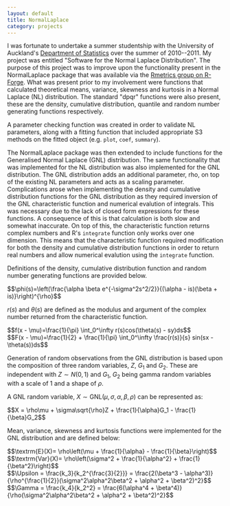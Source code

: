 ```yaml
---
layout: default
title: NormalLaplace
category: projects
---
```

I was fortunate to undertake a summer studentship with the University of Auckland's [Department of Statistics](https://www.stat.auckland.ac.nz/) over the summer of 2010--2011. My project was entitled "Software for the Normal Laplace Distribution". The purpose of this project was to improve upon the functionality present in the NormalLaplace package that was available via the [Rmetrics group on R-Forge](https://r-forge.r-project.org/R/?group_id=156). What was present prior to my involvement were functions that calculated theoretical means, variance, skewness and kurtosis in a Normal Laplace (NL) distribution. The standard "dpqr" functions were also present, these are the density, cumulative distribution, quantile and random number generating functions respectively.

A parameter checking function was created in order to validate NL parameters, along with a fitting function that included appropriate S3 methods on the fitted object (e.g. `plot`, `coef`, `summary`).

The NormalLaplace package was then extended to include functions for the Generalised Normal Laplace (GNL) distribution. The same functionality that was implemented for the NL distribution was also implemented for the GNL distribution. The GNL distribution adds an additional parameter, rho, on top of the existing NL parameters and acts as a scaling parameter. Complications arose when implementing the density and cumulative distribution functions for the GNL distribution as they required inversion of the GNL characteristic function and numerical evalution of integrals. This was necessary due to the lack of closed form expressions for these functions. A consequence of this is that calculation is both slow and somewhat inaccurate. On top of this, the characteristic function returns complex numbers and R's `integrate` function only works over one dimension. This means that the characteristic function required modification for both the density and cumulative distribution functions in order to return real numbers and allow numerical evalution using the `integrate` function.

Definitions of the density, cumulative distribution function and random number generating functions are provided below.

<div>$$\phi(s)=\left(\frac{\alpha \beta e^{-\sigma^2s^2/2}}{(\alpha - is)(\beta + is)}\right)^{\rho}$$</div>

<span>$r(s)$</span> and <span>$\theta(s)$</span> are defined as the modulus and argument of the complex number returned from the characteristic function.

<div>$$f(x - \mu)=\frac{1}{\pi} \int_0^\infty r(s)cos(\theta(s) - sy)ds$$</div>

<div>$$F(x - \mu)=\frac{1}{2} + \frac{1}{\pi} \int_0^\infty \frac{r(s)}{s} sin(sx - \theta(s))ds$$</div>

Generation of random observations from the GNL distribution is based upon the composition of three random variables, <span>$Z$</span>, <span>$G_1$</span> and <span>$G_2$</span>. These are independent with <span>$Z \sim N(0, 1)$</span> and <span>$G_1$</span>, <span>$G_2$</span> being gamma random variables with a scale of 1 and a shape of <span>$\rho$</span>.

A GNL random variable, $X \sim \textrm{GNL}(\mu, \sigma, \alpha, \beta, \rho)$ can be represented as:

<div>$$X = \rho\mu + \sigma\sqrt{\rho}Z + \frac{1}{\alpha}G_1 - \frac{1}{\beta}G_2$$</div>

Mean, variance, skewness and kurtosis functions were implemented for the GNL distribution and are defined below:

<div>$$\textrm{E}(X)= \rho\left(\mu + \frac{1}{\alpha} - \frac{1}{\beta}\right)$$</div>

<div>$$\textrm{Var}(X)= \rho\left(\sigma^2 + \frac{1}{\alpha^2} + \frac{1}{\beta^2}\right)$$</div>

<div>$$\Upsilon = \frac{k_3}{k_2^{\frac{3}{2}}} = \frac{2(\beta^3 - \alpha^3)}{\rho^{\frac{1}{2}}(\sigma^2\alpha^2\beta^2 + \alpha^2 + \beta^2)^2}$$</div>

<div>$$\Gamma = \frac{k_4}{k_2^2} = \frac{6(\alpha^4 + \beta^4)}{\rho(\sigma^2\alpha^2\beta^2 + \alpha^2 + \beta^2)^2}$$</div>

<script type="text/javascript" src="https://c328740.ssl.cf1.rackcdn.com/mathjax/latest/MathJax.js">
    MathJax.Hub.Config({
        extensions: ["tex2jax.js"],
        jax: ["input/TeX","output/SVG"],
        tex2jax: {inlineMath: [["$","$"],["\\(","\\)"]]}
    });
</script>
